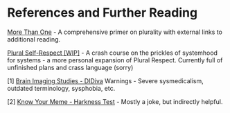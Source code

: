 # References and Further Reading

[More Than One](https://morethanone.info/) - A comprehensive primer on plurality with external links to additional reading.

[Plural Self-Respect [WIP]](https://pluralrespect.github.io/selfrespect) - A crash course on the prickles of systemhood for systems - a more personal expansion of Plural Respect. Currently full of unfinished plans and crass language (sorry)

[1] [Brain Imaging Studies - DIDiva](http://didiva.com/about-did/fmri-studies/) Warnings - Severe sysmedicalism, outdated terminology, sysphobia, etc.

[2] [Know Your Meme - Harkness Test](https://knowyourmeme.com/memes/harkness-test) - Mostly a joke, but indirectly helpful.
